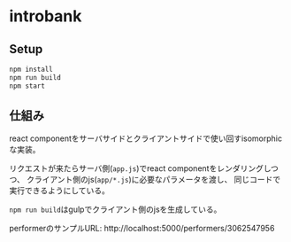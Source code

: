 introbank
========

## Setup

```bash
npm install
npm run build
npm start
```
## 仕組み

react componentをサーバサイドとクライアントサイドで使い回すisomorphicな実装。

リクエストが来たらサーバ側(`app.js`)でreact componentをレンダリングしつつ、
クライアント側のjs(`app/*.js`)に必要なパラメータを渡し、
同じコードで実行できるようにしている。

`npm run build`はgulpでクライアント側のjsを生成している。

performerのサンプルURL: http://localhost:5000/performers/3062547956
